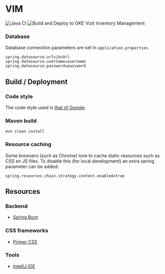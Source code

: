 # VIM
![Java CI](https://github.com/mathiasbosman/vim/workflows/Java%20CI/badge.svg)
![Build and Deploy to GKE](https://github.com/mathiasbosman/vim/workflows/Build%20and%20Deploy%20to%20GKE/badge.svg)
Vizit Inventory Management
### Database

Database connection parameters are set in `application.properties`
```properties
spring.datasource.url=jbcUrl
spring.datasource.username=username
spring.datasource.password=password
```

## Build / Deployment
### Code style
The code style used is [that of Google](https://github.com/google/styleguide).
### Maven build
```
mvn clean install
```

### Resource caching
Some browsers (such as Chrome) love to cache static resources such as CSS en JS files.
To disable this (for local development) an extra spring parameter can be added:
```properties
spring.resources.chain.strategy.content.enabled=true
```

## Resources
### Backend
* [Spring Boot](https://spring.io/guides/gs/serving-web-content/)
### CSS frameworks
* [Primer CSS](https://primer.style/css)
### Tools
* [IntelliJ IDE](https://www.jetbrains.com/idea/)
